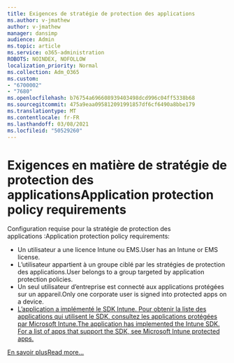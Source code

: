 ```yaml
---
title: Exigences de stratégie de protection des applications
ms.author: v-jmathew
author: v-jmathew
manager: dansimp
audience: Admin
ms.topic: article
ms.service: o365-administration
ROBOTS: NOINDEX, NOFOLLOW
localization_priority: Normal
ms.collection: Adm_O365
ms.custom:
- "6700002"
- "7680"
ms.openlocfilehash: b76754a696608939403498dcd996c04ff5338b68
ms.sourcegitcommit: 475a9eaa095812091991857df6cf6490a8bbe179
ms.translationtype: MT
ms.contentlocale: fr-FR
ms.lasthandoff: 03/08/2021
ms.locfileid: "50529260"
---
```

# <a name="application-protection-policy-requirements"></a><span data-ttu-id="7d053-102">Exigences en matière de stratégie de protection des applications</span><span class="sxs-lookup"><span data-stu-id="7d053-102">Application protection policy requirements</span></span>

<span data-ttu-id="7d053-103">Configuration requise pour la stratégie de protection des applications :</span><span class="sxs-lookup"><span data-stu-id="7d053-103">Application protection policy requirements:</span></span>

- <span data-ttu-id="7d053-104">Un utilisateur a une licence Intune ou EMS.</span><span class="sxs-lookup"><span data-stu-id="7d053-104">User has an Intune or EMS license.</span></span>
- <span data-ttu-id="7d053-105">L’utilisateur appartient à un groupe ciblé par les stratégies de protection des applications.</span><span class="sxs-lookup"><span data-stu-id="7d053-105">User belongs to a group targeted by application protection policies.</span></span>
- <span data-ttu-id="7d053-106">Un seul utilisateur d’entreprise est connecté aux applications protégées sur un appareil.</span><span class="sxs-lookup"><span data-stu-id="7d053-106">Only one corporate user is signed into protected apps on a device.</span></span>
- [<span data-ttu-id="7d053-107">L’application a implémenté le SDK Intune. Pour obtenir la liste des applications qui utilisent le SDK, consultez les applications protégées par Microsoft Intune.</span><span class="sxs-lookup"><span data-stu-id="7d053-107">The application has implemented the Intune SDK. For a list of apps that support the SDK, see Microsoft Intune protected apps.</span></span>](https://docs.microsoft.com/mem/intune/apps/apps-supported-intune-apps)

[<span data-ttu-id="7d053-108">En savoir plus</span><span class="sxs-lookup"><span data-stu-id="7d053-108">Read more...</span></span>](https://docs.microsoft.com/mem/intune/apps/app-protection-policy)
